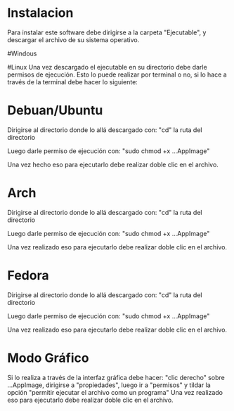 # Instalacion
Para instalar este software debe dirigirse a la carpeta "Ejecutable", y descargar el archivo de su sistema operativo.

#Windous


#Linux
Una vez descargado el ejecutable en su directorio debe darle permisos de ejecución.
Esto lo puede realizar por terminal o no, si lo hace a través de la terminal debe hacer lo siguiente:

# Debuan/Ubuntu
Dirigirse al directorio donde lo allá descargado con:
"cd" la ruta del directorio

Luego darle permiso de ejecución con:
"sudo chmod +x ...AppImage"

Una vez hecho eso para ejecutarlo debe realizar doble clic en el archivo.

# Arch
Dirigirse al directorio donde lo allá descargado con:
"cd" la ruta del directorio

Luego darle permiso de ejecución con:
"sudo chmod +x ...AppImage"

Una vez realizado eso para ejecutarlo debe realizar doble clic en el archivo.

# Fedora
Dirigirse al directorio donde lo allá descargado con:
"cd" la ruta del directorio

Luego darle permiso de ejecución con:
"sudo chmod +x ...AppImage"

Una vez realizado eso para ejecutarlo debe realizar doble clic en el archivo.

# Modo Gráfico
Si lo realiza a través de la interfaz gráfica debe hacer:
"clic derecho" sobre ...AppImage, dirigirse a "propiedades",
luego ir a "permisos" y tildar la opción "permitir ejecutar el archivo como un programa"
Una vez realizado eso para ejecutarlo debe realizar doble clic en el archivo.
